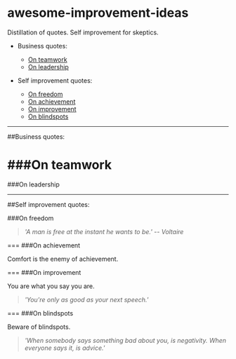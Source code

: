 # awesome-improvement-ideas
Distillation of quotes. Self improvement for skeptics.

- Business quotes:
  - [On teamwork](#on-teamwork)
  - [On leadership](#on-leadership)
  
- Self improvement quotes:
  - [On freedom](#on-freedom)
  - [On achievement](#on-achievement) 
  - [On improvement](#on-improvement)
  - [On blindspots](#on-blindspots) 
  
---
##Business quotes:

###On teamwork
===
###On leadership

---
##Self improvement quotes:

###On freedom

> *'A man is free at the instant he wants to be.' -- Voltaire*

===
###On achievement

Comfort is the enemy of achievement.

===
###On improvement

You are what you say you are.

> *'You're only as good as your next speech.'*

===
###On blindspots

Beware of blindspots.

> *'When somebody says something bad about you, is negativity. When everyone says it, is advice.'*

